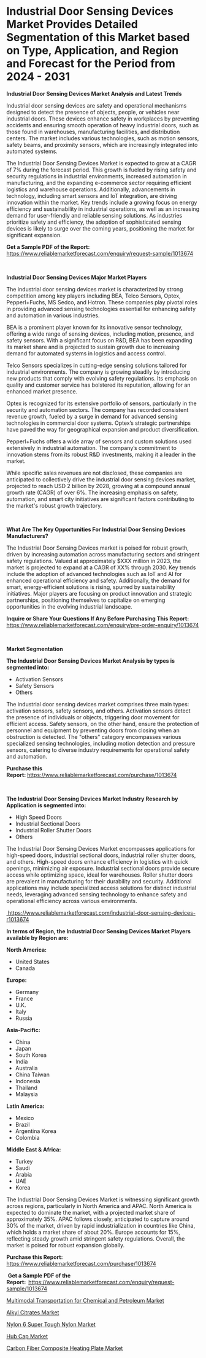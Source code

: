 <p><h1>Industrial Door Sensing Devices Market Provides Detailed Segmentation of this Market based on Type, Application, and Region and Forecast for the Period from 2024 - 2031</h1></p><p><strong>Industrial Door Sensing Devices Market Analysis and Latest Trends</strong></p>
<p><p>Industrial door sensing devices are safety and operational mechanisms designed to detect the presence of objects, people, or vehicles near industrial doors. These devices enhance safety in workplaces by preventing accidents and ensuring smooth operation of heavy industrial doors, such as those found in warehouses, manufacturing facilities, and distribution centers. The market includes various technologies, such as motion sensors, safety beams, and proximity sensors, which are increasingly integrated into automated systems.</p><p>The Industrial Door Sensing Devices Market is expected to grow at a CAGR of 7% during the forecast period. This growth is fueled by rising safety and security regulations in industrial environments, increased automation in manufacturing, and the expanding e-commerce sector requiring efficient logistics and warehouse operations. Additionally, advancements in technology, including smart sensors and IoT integration, are driving innovation within the market. Key trends include a growing focus on energy efficiency and sustainability in industrial operations, as well as an increasing demand for user-friendly and reliable sensing solutions. As industries prioritize safety and efficiency, the adoption of sophisticated sensing devices is likely to surge over the coming years, positioning the market for significant expansion.</p></p>
<p><strong>Get a Sample PDF of the Report:&nbsp;</strong> <a href="https://www.reliablemarketforecast.com/enquiry/request-sample/1013674?utm_campaign=1110&utm_medium=2&utm_source=Github&utm_content=ia&utm_term=14102024&utm_id=industrial-door-sensing-devices">https://www.reliablemarketforecast.com/enquiry/request-sample/1013674</a></p>
<p>&nbsp;</p>
<p><strong>Industrial Door Sensing Devices Major Market Players</strong></p>
<p><p>The industrial door sensing devices market is characterized by strong competition among key players including BEA, Telco Sensors, Optex, Pepperl+Fuchs, MS Sedco, and Hotron. These companies play pivotal roles in providing advanced sensing technologies essential for enhancing safety and automation in various industries.</p><p>BEA is a prominent player known for its innovative sensor technology, offering a wide range of sensing devices, including motion, presence, and safety sensors. With a significant focus on R&D, BEA has been expanding its market share and is projected to sustain growth due to increasing demand for automated systems in logistics and access control.</p><p>Telco Sensors specializes in cutting-edge sensing solutions tailored for industrial environments. The company is growing steadily by introducing new products that comply with evolving safety regulations. Its emphasis on quality and customer service has bolstered its reputation, allowing for an enhanced market presence.</p><p>Optex is recognized for its extensive portfolio of sensors, particularly in the security and automation sectors. The company has recorded consistent revenue growth, fueled by a surge in demand for advanced sensing technologies in commercial door systems. Optex’s strategic partnerships have paved the way for geographical expansion and product diversification.</p><p>Pepperl+Fuchs offers a wide array of sensors and custom solutions used extensively in industrial automation. The company’s commitment to innovation stems from its robust R&D investments, making it a leader in the market. </p><p>While specific sales revenues are not disclosed, these companies are anticipated to collectively drive the industrial door sensing devices market, projected to reach USD 2 billion by 2028, growing at a compound annual growth rate (CAGR) of over 6%. The increasing emphasis on safety, automation, and smart city initiatives are significant factors contributing to the market's robust growth trajectory.</p></p>
<p>&nbsp;</p>
<p><strong>What Are The Key Opportunities For Industrial Door Sensing Devices Manufacturers?</strong></p>
<p><p>The Industrial Door Sensing Devices market is poised for robust growth, driven by increasing automation across manufacturing sectors and stringent safety regulations. Valued at approximately $XXX million in 2023, the market is projected to expand at a CAGR of XX% through 2030. Key trends include the adoption of advanced technologies such as IoT and AI for enhanced operational efficiency and safety. Additionally, the demand for smart, energy-efficient solutions is rising, spurred by sustainability initiatives. Major players are focusing on product innovation and strategic partnerships, positioning themselves to capitalize on emerging opportunities in the evolving industrial landscape.</p></p>
<p><strong>Inquire or Share Your Questions If Any Before Purchasing This Report:</strong> <a href="https://www.reliablemarketforecast.com/enquiry/pre-order-enquiry/1013674?utm_campaign=1110&utm_medium=2&utm_source=Github&utm_content=ia&utm_term=14102024&utm_id=industrial-door-sensing-devices">https://www.reliablemarketforecast.com/enquiry/pre-order-enquiry/1013674</a></p>
<p>&nbsp;</p>
<p><strong>Market Segmentation</strong></p>
<p><strong>The Industrial Door Sensing Devices Market Analysis by types is segmented into:</strong></p>
<p><ul><li>Activation Sensors</li><li>Safety Sensors</li><li>Others</li></ul></p>
<p><p>The industrial door sensing devices market comprises three main types: activation sensors, safety sensors, and others. Activation sensors detect the presence of individuals or objects, triggering door movement for efficient access. Safety sensors, on the other hand, ensure the protection of personnel and equipment by preventing doors from closing when an obstruction is detected. The "others" category encompasses various specialized sensing technologies, including motion detection and pressure sensors, catering to diverse industry requirements for operational safety and automation.</p></p>
<p><strong>Purchase this Report:&nbsp;</strong><a href="https://www.reliablemarketforecast.com/purchase/1013674?utm_campaign=1110&utm_medium=2&utm_source=Github&utm_content=ia&utm_term=14102024&utm_id=industrial-door-sensing-devices">https://www.reliablemarketforecast.com/purchase/1013674</a></p>
<p>&nbsp;</p>
<p><strong>The Industrial Door Sensing Devices Market Industry Research by Application is segmented into:</strong></p>
<p><ul><li>High Speed Doors</li><li>Industrial Sectional Doors</li><li>Industrial Roller Shutter Doors</li><li>Others</li></ul></p>
<p><p>The Industrial Door Sensing Devices Market encompasses applications for high-speed doors, industrial sectional doors, industrial roller shutter doors, and others. High-speed doors enhance efficiency in logistics with quick openings, minimizing air exposure. Industrial sectional doors provide secure access while optimizing space, ideal for warehouses. Roller shutter doors are prevalent in manufacturing for their durability and security. Additional applications may include specialized access solutions for distinct industrial needs, leveraging advanced sensing technology to enhance safety and operational efficiency across various environments.</p></p>
<p><a href="https://www.reliablemarketforecast.com/industrial-door-sensing-devices-r1013674?utm_campaign=1110&utm_medium=2&utm_source=Github&utm_content=ia&utm_term=14102024&utm_id=industrial-door-sensing-devices">&nbsp;https://www.reliablemarketforecast.com/industrial-door-sensing-devices-r1013674</a></p>
<p><strong>In terms of Region, the Industrial Door Sensing Devices Market Players available by Region are:</strong></p>
<p>
    <p> <strong> North America: </strong>
        <ul>
            <li>United States</li>
            <li>Canada</li>
        </ul>
        </p> 
    <p> <strong> Europe: </strong>
        <ul>
            <li>Germany</li>
            <li>France</li>
            <li>U.K.</li>
            <li>Italy</li>
            <li>Russia</li>
        </ul>
        </p> 
    <p> <strong> Asia-Pacific: </strong>
        <ul>
            <li>China</li>
            <li>Japan</li>
            <li>South Korea</li>
            <li>India</li>
            <li>Australia</li>
            <li>China Taiwan</li>
            <li>Indonesia</li>
            <li>Thailand</li>
            <li>Malaysia</li>
        </ul>
        </p> 
    <p> <strong> Latin America: </strong>
        <ul>
            <li>Mexico</li>
            <li>Brazil</li>
            <li>Argentina Korea</li>
            <li>Colombia</li>
        </ul>
        </p> 
    <p> <strong> Middle East & Africa: </strong>
        <ul>
            <li>Turkey</li>
            <li>Saudi</li>
            <li>Arabia</li>
            <li>UAE</li>
            <li>Korea</li>
        </ul>
    </p>
    </p>
<p><p>The Industrial Door Sensing Devices Market is witnessing significant growth across regions, particularly in North America and APAC. North America is expected to dominate the market, with a projected market share of approximately 35%. APAC follows closely, anticipated to capture around 30% of the market, driven by rapid industrialization in countries like China, which holds a market share of about 20%. Europe accounts for 15%, reflecting steady growth amid stringent safety regulations. Overall, the market is poised for robust expansion globally.</p></p>
<p><strong>Purchase this Report: </strong><a href="https://www.reliablemarketforecast.com/purchase/1013674?utm_campaign=1110&utm_medium=2&utm_source=Github&utm_content=ia&utm_term=14102024&utm_id=industrial-door-sensing-devices">https://www.reliablemarketforecast.com/purchase/1013674</a></p>
<p>&nbsp;<strong>Get a Sample PDF of the Report:&nbsp;&nbsp;</strong><a href="https://www.reliablemarketforecast.com/enquiry/request-sample/1013674?utm_campaign=1110&utm_medium=2&utm_source=Github&utm_content=ia&utm_term=14102024&utm_id=industrial-door-sensing-devices">https://www.reliablemarketforecast.com/enquiry/request-sample/1013674</a></p>
<p><strong></strong></p>
<p><p><a href="https://github.com/vitacbq/Market-Research-Report-List-1/blob/main/multimodal-transportation-for-chemical-and-petroleum-market.md?utm_campaign=1110&utm_medium=2&utm_source=Github&utm_content=ia&utm_term=14102024&utm_id=industrial-door-sensing-devices">Multimodal Transportation for Chemical and Petroleum Market</a></p><p><a href="https://www.linkedin.com/pulse/global-alkyl-citrates-market-share-growth-opportunities-size-nvzlf?utm_campaign=1110&utm_medium=2&utm_source=Github&utm_content=ia&utm_term=14102024&utm_id=industrial-door-sensing-devices">Alkyl Citrates Market</a></p><p><a href="https://www.linkedin.com/pulse/in-depth-nylon-6-super-tough-market-review-size-share-63cagr-nae0f?utm_campaign=1110&utm_medium=2&utm_source=Github&utm_content=ia&utm_term=14102024&utm_id=industrial-door-sensing-devices">Nylon 6 Super Tough Nylon Market</a></p><p><a href="https://github.com/benjigwozdzus/Market-Research-Report-List-1/blob/main/hub-cap-market.md?utm_campaign=1110&utm_medium=2&utm_source=Github&utm_content=ia&utm_term=14102024&utm_id=industrial-door-sensing-devices">Hub Cap Market</a></p><p><a href="https://www.linkedin.com/pulse/decoding-carbon-fiber-composite-heating-plate-market-signals-mvjqf?utm_campaign=1110&utm_medium=2&utm_source=Github&utm_content=ia&utm_term=14102024&utm_id=industrial-door-sensing-devices">Carbon Fiber Composite Heating Plate Market</a></p></p>